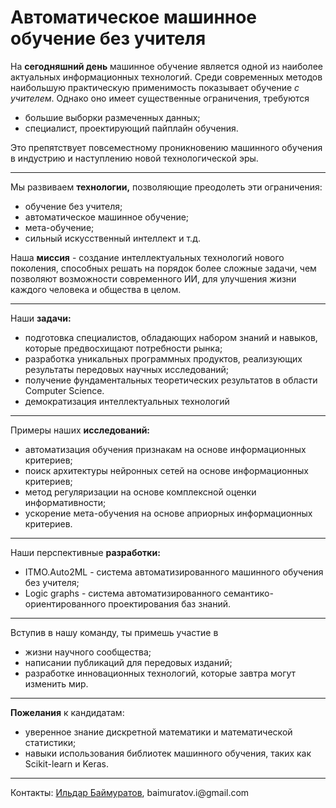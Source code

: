 <h1>Автоматическое машинное обучение без учителя</h1>

<p>На <b>сегодняшний день</b> машинное обучение является одной из наиболее актуальных информационных технологий. Среди современных методов наибольшую практическую применимость показывает обучение <em>с учителем</em>. Однако оно имеет существенные ограничения, требуются</p>
<ul>
  <li>большие выборки размеченных данных;</li>
  <li>специалист, проектирующий пайплайн обучения.</li>
</ul>
Это препятствует повсеместному проникновению машинного обучения в индустрию и наступлению новой технологической эры.
<hr>
  
<p>Мы развиваем <b>технологии,</b> позволяющие преодолеть эти ограничения:</p>
<ul>
  <li>обучение без учителя;</li>
  <li>автоматическое машинное обучение;</li>
  <li>мета-обучение;</li>
  <li>сильный искусственный интеллект и т.д.</li>
</ul>
Наша <b>миссия</b> - создание интеллектуальных технологий нового поколения, способных решать на порядок более сложные задачи, чем позволяют возможности современного ИИ, для улучшения жизни каждого человека и общества в целом.
<hr>

<p>Наши <b>задачи:</b></p>
<ul>
  <li>подготовка специалистов, обладающих набором знаний и навыков, которые предвосхищают потребности рынка;</li>
  <li>разработка уникальных программных продуктов, реализующих результаты передовых научных исследований;</li>
  <li>получение фундаментальных теоретических результатов в области Computer Science.</li>
  <li>демократизация интеллектуальных технологий</li>
</ul>
<hr>

<p>Примеры наших <b>исследований:</b></p>
<ul>
  <li>автоматизация обучения признакам на основе информационных критериев;</li>
  <li>поиск архитектуры нейронных сетей на основе информационных критериев;</li>
  <li>метод регуляризации на основе комплексной оценки информативности;</li>
  <li>ускорение мета-обучения на основе априорных информационных критериев.</li>
</ul>
<hr>

<p>Наши перспективные <b>разработки:</b></p>
<ul>
  <li>ITMO.Auto2ML - система автоматизированного машинного обучения без учителя;</li>
  <li>Logic graphs - система автоматизированного семантико-ориентированного проектирования баз знаний.</li>
</ul>
<hr>

<p>Вступив в нашу команду, ты примешь участие в</p>
<ul>
  <li>жизни научного сообщества;</li>
  <li>написании публикаций для передовых изданий;</li>
  <li>разработке инновационных технологий, которые завтра могут изменить мир.</li>
</ul>
<hr>

<p><b>Пожелания</b> к кандидатам:</p>
<ul>
  <li>уверенное знание дискретной математики и математической статистики;</li>
  <li>навыки использования библиотек машинного обучения, таких как Scikit-learn и Keras.</li>
</ul>
<hr>

<p>Контакты: <a href="https://edu.itmo.ru/teacher/224068/">Ильдар Баймуратов</a>, baimuratov.i@gmail.com</p>
